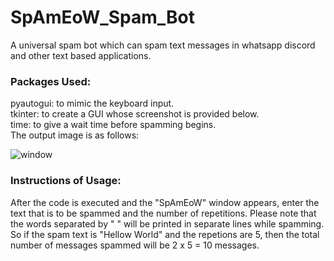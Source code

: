# SpAmEoW_Spam_Bot
A universal spam bot which can spam text messages in whatsapp discord and other text based applications. 
<br>
<h3>Packages Used:</h3>
pyautogui: to mimic the keyboard input.
<br>
tkinter: to create a GUI whose screenshot is provided below.
<br>
time: to give a wait time before spamming begins.
<br>
The output image is as follows:

![window](https://user-images.githubusercontent.com/61089784/126044639-b64587cd-fc64-4c1b-bc50-fd3afaa50461.png)

<h3>Instructions of Usage:</h3>
After the code is executed and the "SpAmEoW" window appears, enter the text that is to be spammed and the number of repetitions.
Please note that the words separated by " " will be printed in separate lines while spamming. So if the spam text is "Hellow World"
and the repetions are 5, then the total number of messages spammed will be 2 x 5 = 10 messages.

